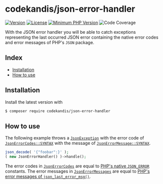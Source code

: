 # codekandis/json-error-handler

[![Version][xtlink-version-badge]][srclink-changelog]
[![License][xtlink-license-badge]][srclink-license]
[![Minimum PHP Version][xtlink-php-version-badge]][xtlink-php-net]
![Code Coverage][xtlink-code-coverage-badge]

With the JSON error handler you will be able to catch exceptions representing the last occurred JSON error containing the native error codes and error messages of PHP's `JSON` package.

## Index

* [Installation](#installation)
* [How to use](#how-to-use)

## Installation

Install the latest version with

```bash
$ composer require codekandis/json-error-handler
```

## How to use

The following example throws a [`JsonException`][xtlink-php-net-json-exception] with the error code of [`JsonErrorCodes::SYNTAX`][srclink-json-error-codes] with the message of [`JsonErrorMessage::SYNTAX`][srclink-json-error-messages].

```php
json_decode( '{"foobar":}' );
( new JsonErrorHandler() )->handle();
```

The error codes in [`JsonErrorCodes`][srclink-json-error-codes] are equal to [PHP's native `JSON_ERROR`][xtlink-php-net-json-error-constant] constants. The error messages in [`JsonErrorMessages`][srclink-json-error-messages] are equal to [PHP's error messages of `json_last_error_msg()`][xtlink-php-net-json-last-error-msg].



[xtlink-version-badge]: https://img.shields.io/badge/version-2.0.0-blue.svg
[xtlink-license-badge]: https://img.shields.io/badge/license-MIT-yellow.svg
[xtlink-php-version-badge]: https://img.shields.io/badge/php-%3E%3D%207.4-8892BF.svg
[xtlink-code-coverage-badge]: https://img.shields.io/badge/coverage-100%25-green.svg
[xtlink-php-net]: https://php.net
[xtlink-php-net-json-exception]: https://www.php.net/manual/de/class.jsonexception.php
[xtlink-php-net-json-error-constant]: https://www.php.net/manual/en/function.json-last-error.php#refsect1-function.json-last-error-returnvalues
[xtlink-php-net-json-last-error-msg]: https://www.php.net/manual/en/function.json-last-error-msg.php

[srclink-changelog]: ./CHANGELOG.md
[srclink-license]: ./LICENSE
[srclink-json-error-codes]: ./src/JsonErrorCodes.php
[srclink-json-error-messages]: ./src/JsonErrorMessages.php
[srclink-json-error-handler]: ./src/JsonErrorHandler.php
